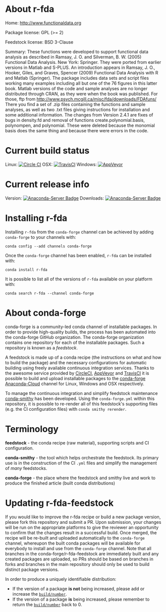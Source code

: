 About r-fda
===========

Home: http://www.functionaldata.org

Package license: GPL (>= 2)

Feedstock license: BSD 3-Clause

Summary: These functions were developed to support functional data analysis as described in
Ramsay, J. O. and Silverman, B. W. (2005) Functional Data Analysis. New York: Springer.  They
were ported from earlier versions in Matlab and S-PLUS.  An introduction appears
in Ramsay, J. O., Hooker, Giles, and Graves, Spencer (2009) Functional Data Analysis
with R and Matlab (Springer). The package includes data sets and script files working
many examples including all but one of the 76 figures in this latter book.  Matlab
versions of the code and sample analyses are no longer distributed through CRAN,
as they were when the book was published.  For those, ftp from <http://www.psych.mcgill.ca/misc/fda/downloads/FDAfuns/>
There you find a set of .zip files containing the functions and sample analyses,
as well as two .txt files giving instructions for installation and some additional
information. The changes from Version 2.4.1 are fixes of bugs in density.fd and
removal of functions create.polynomial.basis, polynompen, and  polynomial. These
were deleted because the monomial basis does the same thing and because there were
errors in the code.




Current build status
====================

Linux: [![Circle CI](https://circleci.com/gh/conda-forge/r-fda-feedstock.svg?style=shield)](https://circleci.com/gh/conda-forge/r-fda-feedstock)
OSX: [![TravisCI](https://travis-ci.org/conda-forge/r-fda-feedstock.svg?branch=master)](https://travis-ci.org/conda-forge/r-fda-feedstock)
Windows: [![AppVeyor](https://ci.appveyor.com/api/projects/status/github/conda-forge/r-fda-feedstock?svg=True)](https://ci.appveyor.com/project/conda-forge/r-fda-feedstock/branch/master)

Current release info
====================
Version: [![Anaconda-Server Badge](https://anaconda.org/conda-forge/r-fda/badges/version.svg)](https://anaconda.org/conda-forge/r-fda)
Downloads: [![Anaconda-Server Badge](https://anaconda.org/conda-forge/r-fda/badges/downloads.svg)](https://anaconda.org/conda-forge/r-fda)

Installing r-fda
================

Installing `r-fda` from the `conda-forge` channel can be achieved by adding `conda-forge` to your channels with:

```
conda config --add channels conda-forge
```

Once the `conda-forge` channel has been enabled, `r-fda` can be installed with:

```
conda install r-fda
```

It is possible to list all of the versions of `r-fda` available on your platform with:

```
conda search r-fda --channel conda-forge
```


About conda-forge
=================

conda-forge is a community-led conda channel of installable packages.
In order to provide high-quality builds, the process has been automated into the
conda-forge GitHub organization. The conda-forge organization contains one repository
for each of the installable packages. Such a repository is known as a *feedstock*.

A feedstock is made up of a conda recipe (the instructions on what and how to build
the package) and the necessary configurations for automatic building using freely
available continuous integration services. Thanks to the awesome service provided by
[CircleCI](https://circleci.com/), [AppVeyor](http://www.appveyor.com/)
and [TravisCI](https://travis-ci.org/) it is possible to build and upload installable
packages to the [conda-forge](https://anaconda.org/conda-forge)
[Anaconda-Cloud](http://docs.anaconda.org/) channel for Linux, Windows and OSX respectively.

To manage the continuous integration and simplify feedstock maintenance
[conda-smithy](http://github.com/conda-forge/conda-smithy) has been developed.
Using the ``conda-forge.yml`` within this repository, it is possible to re-render all of
this feedstock's supporting files (e.g. the CI configuration files) with ``conda smithy rerender``.


Terminology
===========

**feedstock** - the conda recipe (raw material), supporting scripts and CI configuration.

**conda-smithy** - the tool which helps orchestrate the feedstock.
                   Its primary use is in the construction of the CI ``.yml`` files
                   and simplify the management of *many* feedstocks.

**conda-forge** - the place where the feedstock and smithy live and work to
                  produce the finished article (built conda distributions)


Updating r-fda-feedstock
========================

If you would like to improve the r-fda recipe or build a new
package version, please fork this repository and submit a PR. Upon submission,
your changes will be run on the appropriate platforms to give the reviewer an
opportunity to confirm that the changes result in a successful build. Once
merged, the recipe will be re-built and uploaded automatically to the
`conda-forge` channel, whereupon the built conda packages will be available for
everybody to install and use from the `conda-forge` channel.
Note that all branches in the conda-forge/r-fda-feedstock are
immediately built and any created packages are uploaded, so PRs should be based
on branches in forks and branches in the main repository should only be used to
build distinct package versions.

In order to produce a uniquely identifiable distribution:
 * If the version of a package **is not** being increased, please add or increase
   the [``build/number``](http://conda.pydata.org/docs/building/meta-yaml.html#build-number-and-string).
 * If the version of a package **is** being increased, please remember to return
   the [``build/number``](http://conda.pydata.org/docs/building/meta-yaml.html#build-number-and-string)
   back to 0.
